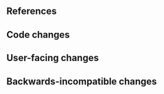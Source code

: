 <!--
Thanks for contributing to IPyForceGraph!
Please fill out the following items to submit a pull request.
See the contributing guidelines for more information:
https://github.com/jupyrdf/ipyforcegraph/main/CONTRIBUTING.md
-->

## References

<!-- Note issue numbers this pull request addresses (should be at least one, see contributing guidelines above). -->

<!-- Note any other pull requests that address this issue and how this pull request is different. -->

## Code changes

<!-- Describe the code changes and how they address the issue. -->

## User-facing changes

<!-- Describe any visual or user interaction changes and how they address the issue. -->

<!-- For visual changes, include before and after screenshots here. -->

## Backwards-incompatible changes

<!-- Describe any backwards-incompatible changes to IPyForceGraph public APIs. -->
